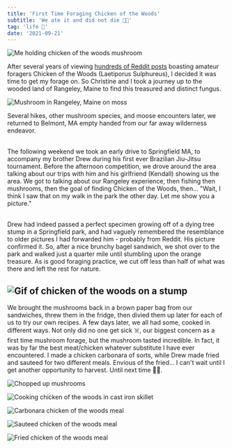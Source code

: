 ```yaml
---
title: 'First Time Foraging Chicken of the Woods'
subtitle: 'We ate it and did not die 🐔🌳'
tag: 'life 🌴'
date: '2021-09-21'
---
```


![Me holding chicken of the woods mushroom](/images/posts/first-foraged-chicken-of-the-woods/cotw.png 'Man holding a mushroom')

After several years of viewing [hundreds of Reddit posts](https://www.reddit.com/r/foraging/search/?q=chicken%20of%20the%20woods&restrict_sr=1) boasting amateur foragers Chicken of the Woods (Laetiporus Sulphureus), I decided it was time to get my forage on. So Christine and I took a journey up to the wooded land of Rangeley, Maine to find this treasured and distinct fungus.

![Mushroom in Rangeley, Maine on moss](/images/posts/first-foraged-chicken-of-the-woods/rangeley-shroom.jpg 'Mossy mushroom')

Several hikes, other mushroom species, and moose encounters later, we returned to Belmont, MA empty handed from our far away wilderness endeavor.

\
The following weekend we took an early drive to Springfield MA, to accompany my brother Drew during his first ever Brazilian Jiu-Jitsu tournament. Before the afternoon competition, we drove around the area talking about our trips with him and his girlfriend (Kendall) showing us the area. We got to talking about our Rangeley experience, then fishing then mushrooms, then the goal of finding Chicken of the Woods, then... "Wait, I think I saw that on my walk in the park the other day. Let me show you a picture."

\
Drew had indeed passed a perfect specimen growing off of a dying tree stump in a Springfield park, and had vaguely remembered the resemblance to older pictures I had forwarded him - probably from Reddit. His picture confirmed it. So, after a nice brunchy bagel sandwich, we shot over to the park and walked just a quarter mile until stumbling upon the orange treasure. As is good foraging practice, we cut off less than half of what was there and left the rest for nature.

## ![Gif of chicken of the woods on a stump](/images/posts/first-foraged-chicken-of-the-woods/chickenofwoods.gif 'Gif of chicken of the woods on a stump')

We brought the mushrooms back in a brown paper bag from our sandwiches, threw them in the fridge, then divied them up later for each of us to try our own recipes. A few days later, we all had some, cooked in different ways. Not only did no one get sick ☠️, our biggest concern as a first time mushroom forage, but the mushroom tasted incredible. In fact, it was by far the best meat/chicken whatever substitute I have ever encountered. I made a chicken carbonara of sorts, while Drew made fried and sauteed for two different meals. Envious of the fried... I can't wait until I get another opportunity to harvest. Until next time 🐔🌳.

![Chopped up mushrooms](/images/posts/first-foraged-chicken-of-the-woods/chopped-up-chicken.jpg 'Chopped up mushrooms')

![Cooking chicken of the woods in cast iron skillet](/images/posts/first-foraged-chicken-of-the-woods/in-da-pot.jpg 'Cooking chicken of the woods in cast iron skillet')

![Carbonara chicken of the woods meal](/images/posts/first-foraged-chicken-of-the-woods/yum.jpg 'Carbonara chicken of the woods meal')

![Sauteed chicken of the woods meal](/images/posts/first-foraged-chicken-of-the-woods/sauteed.jpg 'Sauteed chicken of the woods meal')

![Fried chicken of the woods meal](/images/posts/first-foraged-chicken-of-the-woods/fried.png 'Fried chicken of the woods meal')
